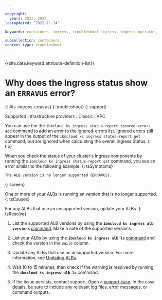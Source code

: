```yaml
---

copyright:
  years: 2022, 2022
lastupdated: "2022-11-14"

keywords: containers, ingress, troubleshoot ingress, ingress operator, ingress cluster operator, unsupported version, erravus

subcollection: containers
content-type: troubleshoot

---
```


{{site.data.keyword.attribute-definition-list}}


# Why does the Ingress status show an `ERRAVUS` error?
{: #ts-ingress-erravus}
{: troubleshoot}
{: support}

Supported infrastructure providers
:   Classic
:   VPC

You can use the the `ibmcloud ks ingress status-report ignored-errors add` command to add an error to the ignored-errors list. Ignored errors still appear in the output of the `ibmcloud ks ingress status-report get` command, but are ignored when calculating the overall Ingress Status.
{: tip}

When you check the status of your cluster's Ingress components by running the `ibmcloud ks ingress status-report get` command, you see an error similar to the following example.
{: tsSymptoms}

```sh
The ALB version is no longer supported (ERRAVUS).
```
{: screen}

One or more of your ALBs is running an version that is no longer supported.
{: tsCauses}

For any ALBs that use an unsupported version, update your ALBs.
{: tsResolve}


1. List the supported ALB versions by using the **`ibmcloud ks ingress alb versions`** [command](/docs/containers?topic=containers-kubernetes-service-cli#cs_alb_versions). Make a note of the supported versions.

1. List your ALBs by using the **`ibmcloud ks ingress alb ls`** [command](/docs/containers?topic=containers-kubernetes-service-cli#cs_albs) and check the version in the `Build` column.

1. Update any ALBs that use an unsupported version. For more information, see [Updating ALBs](/docs/containers?topic=containers-ingress-types#alb-update).

1. Wait 10 to 15 minutes, then check if the warning is resolved by running the **`ibmcloud ks ingress alb ls`** command.

1. If the issue persists, contact support. Open a [support case](/docs/get-support?topic=get-support-using-avatar). In the case details, be sure to include any relevant log files, error messages, or command outputs.



